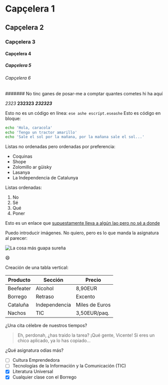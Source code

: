 # Capçelera 1

## Capçelera 2

### Capçelera 3

#### Capçelera 4

##### Capçelera 5

###### Capçelera 6

####### No tinc ganes de posar-me a comptar quantes cometes hi ha aquí

*2323* **232323** ***232323***

Esto no es un código en línea: `ese ashe escrípt.eseashe` Esto es código en bloque:

```sh
echo 'Hola, caracola'
echo 'Tengo un tractor amarillo'
echo 'Sale el sol por la mañana, por la mañana sale el sol...'
```

Listas no ordenadas pero ordenadas por preferencia:

* Coquinas
* Shope
* Zolomillo ar güisky
* Lasanya
* La Independencia de Catalunya

Listas ordenadas:

1. No
2. Sé
3. Qué
4. Poner

Esto es un enlace que [supuestamente lleva a algún lao pero no sé a donde](http://gmai.com)

Puedo introducir imágenes. No quiero, pero es lo que manda la asignatura al parecer:

![La cosa más guapa sureña](http://elpais.com/elpais/imagenes/2010/09/27/actualidad/1285575433_850215_0000000000_sumario_normal.jpg)

:smile:

Creación de una tabla vertical:

| Producto | Sección | Precio |
|----------|---------|--------|
| Beefeater| Alcohol | 8,90EUR |
| Borrego | Retraso | Excento |
| Cataluña | Independencia | Miles de Euros |
| Nachos | TIC | 3,50EUR/paq. |

¿Una cita célebre de nuestros tiempos?

> Eh, perdonah, ¿has traido la tarea? ¡Qué gente, Vicente! Si eres un chico aplicado, ya lo has copiado...

¿Qué asignatura odias más?

- [ ] Cultura Emprendedora
- [ ] Tecnologías de la Información y la Comunicación (TIC)
- [X] Literatura Universal
- [X] Cualquier clase con el Borrego

